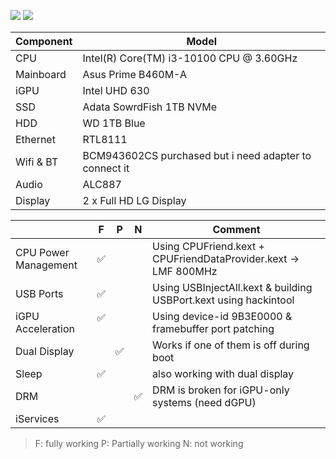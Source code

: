 ![](https://badgen.net/badge/OpenCore/0.7.9/green) ![](https://badgen.net/badge/macOS/12.3/orange)

|Component | Model |
| -------- | ----- |
| CPU | Intel(R) Core(TM) i3-10100 CPU @ 3.60GHz |
| Mainboard | Asus Prime B460M-A |
| iGPU | Intel UHD 630 |
| SSD | Adata SowrdFish 1TB NVMe |
| HDD | WD 1TB Blue |
| Ethernet | RTL8111 |
| Wifi & BT | BCM943602CS purchased but i need adapter to connect it |
| Audio | ALC887 |
| Display | 2 x Full HD LG Display |


|   | F | P | N | Comment |
| - | ----- | --------- | ----------- | ------- |
| CPU Power Management | ✅ | | | Using CPUFriend.kext + CPUFriendDataProvider.kext -> LMF 800MHz |
| USB Ports | ✅ | | | Using USBInjectAll.kext & building USBPort.kext using hackintool |
| iGPU Acceleration | <div align=”center”>✅</p> | | | Using device-id 9B3E0000 & framebuffer port patching |
| Dual Display | | ✅ | | Works if one of them is off during boot |
| Sleep | ✅ | | | also working with dual display |
| DRM | | | ✅ | DRM is broken for iGPU-only systems (need dGPU) |
| iServices | ✅ | | | |
> F: fully working  P: Partially working N: not working

